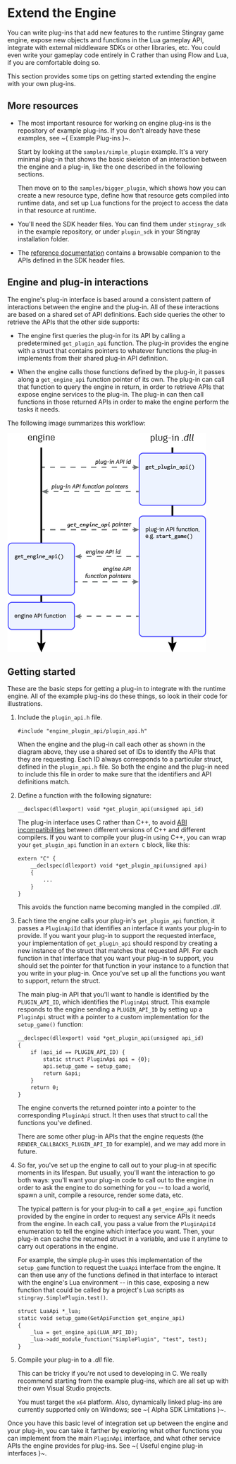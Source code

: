 # Extend the Engine

You can write plug-ins that add new features to the runtime Stingray game engine, expose new objects and functions in the Lua gameplay API, integrate with external middleware SDKs or other libraries, etc. You could even write your gameplay code entirely in C rather than using Flow and Lua, if you are comfortable doing so.

This section provides some tips on getting started extending the engine with your own plug-ins.

## More resources

-	The most important resource for working on engine plug-ins is the repository of example plug-ins. If you don't already have these examples, see ~{ Example Plug-ins }~.

	Start by looking at the `samples/simple_plugin` example. It's a very minimal plug-in that shows the basic skeleton of an interaction between the engine and a plug-in, like the one described in the following sections.

	Then move on to the `samples/bigger_plugin`, which shows how you can create a new resource type, define how that resource gets compiled into runtime data, and set up Lua functions for the project to access the data in that resource at runtime.

-	You'll need the SDK header files. You can find them under `stingray_sdk` in the example repository, or under `plugin_sdk` in your Stingray installation folder.

-	The [reference documentation](engine_c/index.html) contains a browsable companion to the APIs defined in the SDK header files.

## Engine and plug-in interactions

The engine's plug-in interface is based around a consistent pattern of interactions between the engine and the plug-in. All of these interactions are based on a shared set of API definitions. Each side queries the other to retrieve the APIs that the other side supports:

-	The engine first queries the plug-in for its API by calling a predetermined `get_plugin_api` function. The plug-in provides the engine with a struct that contains pointers to whatever functions the plug-in implements from their shared plug-in API definition.

-	When the engine calls those functions defined by the plug-in, it passes along a `get_engine_api` function pointer of its own. The plug-in can call that function to query the engine in return, in order to retrieve APIs that expose engine services to the plug-in. The plug-in can then call functions in those returned APIs in order to make the engine perform the tasks it needs.

The following image summarizes this workflow:

![plug-in workflow](images/engine_plugin_interaction.png)


## Getting started

These are the basic steps for getting a plug-in to integrate with the runtime engine. All of the example plug-ins do these things, so look in their code for illustrations.

1.	Include the `plugin_api.h` file.

	~~~{cpp}
	#include "engine_plugin_api/plugin_api.h"
	~~~

	When the engine and the plug-in call each other as shown in the diagram above, they use a shared set of IDs to identify the APIs that they are requesting. Each ID always corresponds to a particular struct, defined in the `plugin_api.h` file. So both the engine and the plug-in need to include this file in order to make sure that the identifiers and API definitions match.

1.	Define a function with the following signature:

	~~~{cpp}
	__declspec(dllexport) void *get_plugin_api(unsigned api_id)
	~~~

	The plug-in interface uses C rather than C++, to avoid [ABI incompatibilities](https://en.wikipedia.org/wiki/Application_binary_interface) between different versions of C++ and different compilers. If you want to compile your plug-in using C++, you can wrap your `get_plugin_api` function in an `extern C` block, like this:

	~~~{cpp}
	extern "C" {
		__declspec(dllexport) void *get_plugin_api(unsigned api)
		{
			...
		}
	}
	~~~

	This avoids the function name becoming mangled in the compiled *.dll*.

1.	Each time the engine calls your plug-in's `get_plugin_api` function, it passes a `PluginApiId` that identifies an interface it wants your plug-in to provide. If you want your plug-in to support the requested interface, your implementation of `get_plugin_api` should respond by creating a new instance of the struct that matches that requested API. For each function in that interface that you want your plug-in to support, you should set the pointer for that function in your instance to a function that you write in your plug-in. Once you've set up all the functions you want to support, return the struct.

	The main plug-in API that you'll want to handle is identified by the `PLUGIN_API_ID`, which identifies the `PluginApi` struct. This example responds to the engine sending a `PLUGIN_API_ID` by setting up a `PluginApi` struct with a pointer to a custom implementation for the `setup_game()` function:

	~~~{cpp}
	__declspec(dllexport) void *get_plugin_api(unsigned api_id)
	{
		if (api_id == PLUGIN_API_ID) {
			static struct PluginApi api = {0};
			api.setup_game = setup_game;
			return &api;
		}
		return 0;
	}
	~~~

	The engine converts the returned pointer into a pointer to the corresponding `PluginApi` struct. It then uses that struct to call the functions you've defined.

	There are some other plug-in APIs that the engine requests (the `RENDER_CALLBACKS_PLUGIN_API_ID` for example), and we may add more in future.

1.	So far, you've set up the engine to call out to your plug-in at specific moments in its lifespan. But usually, you'll want the interaction to go both ways: you'll want your plug-in code to call out to the engine in order to ask the engine to do something for you -- to load a world, spawn a unit, compile a resource, render some data, etc.

	The typical pattern is for your plug-in to call a `get_engine_api` function provided by the engine in order to request any service APIs it needs from the engine. In each call, you pass a value from the `PluginApiId` enumeration to tell the engine which interface you want. Then, your plug-in can cache the returned struct in a variable, and use it anytime to carry out operations in the engine.

	For example, the simple plug-in uses this implementation of the `setup_game` function to request the `LuaApi` interface from the engine. It can then use any of the functions defined in that interface to interact with the engine's Lua environment -- in this case, exposing a new function that could be called by a project's Lua scripts as `stingray.SimplePlugin.test()`.

	~~~{cpp}
	struct LuaApi *_lua;
	static void setup_game(GetApiFunction get_engine_api)
	{
		_lua = get_engine_api(LUA_API_ID);
		_lua->add_module_function("SimplePlugin", "test", test);
	}
	~~~

1.	Compile your plug-in to a *.dll* file.

	This can be tricky if you're not used to developing in C. We really recommend starting from the example plug-ins, which are all set up with their own Visual Studio projects.

	You must target the `x64` platform. Also, dynamically linked plug-ins are currently supported only on Windows; see ~{ Alpha SDK Limitations }~.

Once you have this basic level of integration set up between the engine and your plug-in, you can take it farther by exploring what other functions you can implement from the main `PluginApi` interface, and what other service APIs the engine provides for plug-ins. See ~{ Useful engine plug-in interfaces }~.
